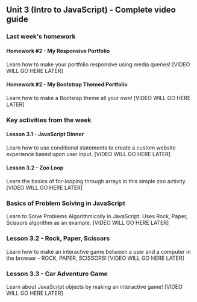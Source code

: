 ## Unit 3 (Intro to JavaScript) - Complete video guide

### Last week's homework

#### Homework #2 - My Responsive Portfolio

Learn how to make your portfolio responsive using media queries!
[VIDEO WILL GO HERE LATER]

#### Homework #2 - My Bootstrap Themed Portfolio

Learn how to make a Bootsrap theme all your own!
[VIDEO WILL GO HERE LATER]


### Key activities from the week

#### Lesson 3.1 - JavaScript Dinner

Learn how to use conditional statements to create a custom website experience based upon user input.
[VIDEO WILL GO HERE LATER]


#### Lesson 3.2 - Zoo Loop

Learn the basics of for-looping through arrays in this simple zoo activity.
[VIDEO WILL GO HERE LATER]


### Basics of Problem Solving in JavaScript

Learn to Solve Problems Algorithmically in JavaScript. Uses Rock, Paper, Scissors algorithm as an example.
[VIDEO WILL GO HERE LATER]


### Lesson 3.2 - Rock, Paper, Scissors

Learn how to make an interactive game between a user and a computer in the browser - ROCK, PAPER, SCISSORS!
[VIDEO WILL GO HERE LATER]


### Lesson 3.3 - Car Adventure Game

Learn about JavaScript objects by making an interactive game!
[VIDEO WILL GO HERE LATER]

